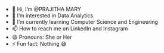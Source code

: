 - 👋 Hi, I’m @PRAJITHA MARY
- 👀 I’m interested in Data Analytics 
- 🌱 I’m currently learning Computer Science and Engineering 
- 📫 How to reach me on LinkedIn and Instagram
- 😄 Pronouns: She or Her
- ⚡ Fun fact: Nothing 😅 

<!---
PRAJITHAMARY/PRAJITHAMARY is a ✨ special ✨ repository because its `README.md` (this file) appears on your GitHub profile.
You can click the Preview link to take a look at your changes.
--->
